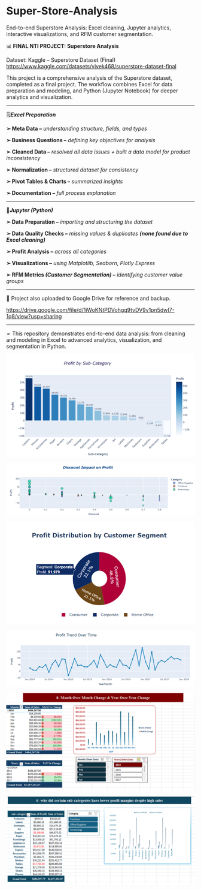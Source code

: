 # Super-Store-Analysis
End-to-end Superstore Analysis: Excel cleaning, Jupyter analytics, interactive visualizations, and RFM customer segmentation.

📊 **FINAL NTI PROJECT: Superstore Analysis**

Dataset: Kaggle – Superstore Dataset (Final)
https://www.kaggle.com/datasets/vivek468/superstore-dataset-final

This project is a comprehensive analysis of the Superstore dataset, completed as a final project. 
The workflow combines Excel for data preparation and modeling, and Python (Jupyter Notebook) for deeper analytics and visualization.
__________________

🗒***Excel Preparation***

**➢ Meta Data –** *understanding structure, fields, and types*

**➢ Business Questions –** *defining key objectives for analysis*

**➢ Cleaned Data –** *resolved all data issues + built a data model for product inconsistency*

**➢ Normalization –** *structured dataset for consistency*

**➢ Pivot Tables & Charts –** *summarized insights*

**➢ Documentation –** *full process explanation*
__________________

👾***Jupyter (Python)***
 
**➢ Data Preparation –** *importing and structuring the dataset*

**➢ Data Quality Checks –** *missing values & duplicates* ***(none found due to Excel cleaning)***

**➢ Profit Analysis –** *across all categories*

**➢ Visualizations –** *using Matplotlib, Seaborn, Plotly Express*

**➢ RFM Metrics ***(Customer Segmentation)*** –** *identifying customer value groups*
______________________

📍 Project also uploaded to Google Drive for reference and backup.

  https://drive.google.com/file/d/1iWoKNtPDVohgq9tvDV9v1pn5dwI7-1q8/view?usp=sharing
 ________________________
 
➢ This repository demonstrates end-to-end data analysis: from cleaning and modeling in Excel to advanced analytics, visualization, and segmentation in Python.

![image alt](https://github.com/Andrew192100099/Super-Store-Analysis/blob/main/Profit%20by%20Sub-Category_px.png?raw=true)

![image alt](https://github.com/Andrew192100099/Super-Store-Analysis/blob/main/Discount%20Impact%20on%20Profit_px.scatter.png)

![image alt](https://github.com/Andrew192100099/Super-Store-Analysis/blob/main/Profit%20Distribution%20by%20Customer%20Segment_px.pie.png)

![image alt](https://github.com/Andrew192100099/Super-Store-Analysis/blob/main/Profit%20Trend%20Over%20Time_px.line.png)

![image alt](https://github.com/Andrew192100099/Super-Store-Analysis/blob/main/MOM%20%26%20YOY.png)

![image alt](https://github.com/Andrew192100099/Super-Store-Analysis/blob/main/Certain%20sub-categories%20have%20lower%20profit%20margins%20despite%20high%20sales.png)




